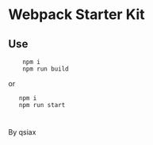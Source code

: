 # Webpack Starter Kit

## Use

```
    npm i
    npm run build
```
or

```
   npm i
   npm run start
```
#

By qsiax


